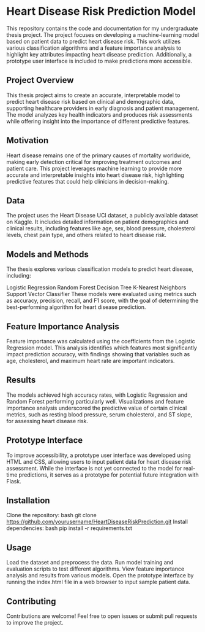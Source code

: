 # Heart Disease Risk Prediction Model
This repository contains the code and documentation for my undergraduate thesis project. The project focuses on developing a machine-learning model based on patient data to predict heart disease risk. This work utilizes various classification algorithms and a feature importance analysis to highlight key attributes impacting heart disease prediction. Additionally, a prototype user interface is included to make predictions more accessible.


## Project Overview
This thesis project aims to create an accurate, interpretable model to predict heart disease risk based on clinical and demographic data, supporting healthcare providers in early diagnosis and patient management. The model analyzes key health indicators and produces risk assessments while offering insight into the importance of different predictive features.

## Motivation
Heart disease remains one of the primary causes of mortality worldwide, making early detection critical for improving treatment outcomes and patient care. This project leverages machine learning to provide more accurate and interpretable insights into heart disease risk, highlighting predictive features that could help clinicians in decision-making.

## Data
The project uses the Heart Disease UCI dataset, a publicly available dataset on Kaggle. It includes detailed information on patient demographics and clinical results, including features like age, sex, blood pressure, cholesterol levels, chest pain type, and others related to heart disease risk.

## Models and Methods
The thesis explores various classification models to predict heart disease, including:

Logistic Regression
Random Forest
Decision Tree
K-Nearest Neighbors
Support Vector Classifier
These models were evaluated using metrics such as accuracy, precision, recall, and F1 score, with the goal of determining the best-performing algorithm for heart disease prediction.

## Feature Importance Analysis
Feature importance was calculated using the coefficients from the Logistic Regression model. This analysis identifies which features most significantly impact prediction accuracy, with findings showing that variables such as age, cholesterol, and maximum heart rate are important indicators.

## Results
The models achieved high accuracy rates, with Logistic Regression and Random Forest performing particularly well. Visualizations and feature importance analysis underscored the predictive value of certain clinical metrics, such as resting blood pressure, serum cholesterol, and ST slope, for assessing heart disease risk.

## Prototype Interface
To improve accessibility, a prototype user interface was developed using HTML and CSS, allowing users to input patient data for heart disease risk assessment. While the interface is not yet connected to the model for real-time predictions, it serves as a prototype for potential future integration with Flask.

## Installation
Clone the repository:
bash
git clone https://github.com/yourusername/HeartDiseaseRiskPrediction.git
Install dependencies:
bash
pip install -r requirements.txt

## Usage
Load the dataset and preprocess the data.
Run model training and evaluation scripts to test different algorithms.
View feature importance analysis and results from various models.
Open the prototype interface by running the index.html file in a web browser to input sample patient data.

## Contributing
Contributions are welcome! Feel free to open issues or submit pull requests to improve the project.

